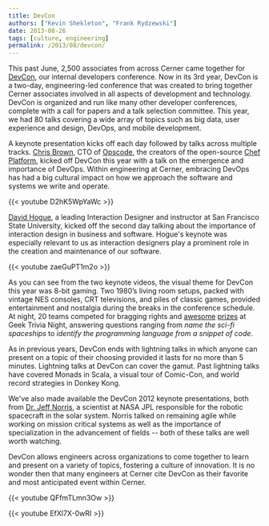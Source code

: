 ```yaml
---
title: DevCon
authors: ["Kevin Shekleton", "Frank Rydzewski"]
date: 2013-08-26
tags: [culture, engineering]
permalink: /2013/08/devcon/
---
```


This past June, 2,500 associates from across Cerner came together for [DevCon](http://www.youtube.com/watch?v=cE0YoFg-hkE), our internal developers conference. Now in its 3rd year, DevCon is a two-day, engineering-led conference that was created to bring together Cerner associates involved in all aspects of development and technology. DevCon is organized and run like many other developer conferences, complete with a call for papers and a talk selection committee. This year, we had 80 talks covering a wide array of topics such as big data, user experience and design, DevOps, and mobile development.

A keynote presentation kicks off each day followed by talks across multiple tracks. [Chris Brown](https://twitter.com/skeptomai), CTO of [Opscode](http://www.opscode.com/), the creators of the open-source [Chef Platform](http://wiki.opscode.com/display/chef/Home), kicked off DevCon this year with a talk on the emergence and importance of DevOps. Within engineering at Cerner, embracing DevOps has had a big cultural impact on how we approach the software and systems we write and operate.

{{< youtube D2hK5WpYaWc >}}

[David Hogue](http://davehogue.com/), a leading Interaction Designer and instructor at San Francisco State University, kicked off the second day talking about the importance of interaction design in business and software. Hogue's keynote was especially relevant to us as interaction designers play a prominent role in the creation and maintenance of our software.

{{< youtube zaeGuPT1m2o >}}

As you can see from the two keynote videos, the visual theme for DevCon this year was 8-bit gaming. Two 1980’s living room setups, packed with vintage NES consoles, CRT televisions, and piles of classic games, provided entertainment and nostalgia during the breaks in the conference schedule. At night, 20 teams competed for bragging rights and [awesome](http://en.wikipedia.org/wiki/Retro_Duo) [prizes](http://www.makeymakey.com/) at Geek Trivia Night, answering questions ranging from _name the sci-fi spaceships_ to _identify the programming language from a snippet of code_.

As in previous years, DevCon ends with lightning talks in which anyone can present on a topic of their choosing provided it lasts for no more than 5 minutes. Lightning talks at DevCon can cover the gamut. Past lightning talks have covered Monads in Scala, a visual tour of Comic-Con, and world record strategies in Donkey Kong.

We've also made available the DevCon 2012 keynote presentations, both from [Dr. Jeff Norris](http://drjeffnorris.com/), a scientist at NASA JPL responsible for the robotic spacecraft in the solar system. Norris talked on remaining agile while working on mission critical systems as well as the importance of specialization in the advancement of fields -- both of these talks are well worth watching.

DevCon allows engineers across organizations to come together to learn and present on a variety of topics, fostering a culture of innovation. It is no wonder then that many engineers at Cerner cite DevCon as their favorite and most anticipated event within Cerner.

{{< youtube QFfmTLmn3Ow >}}

{{< youtube EfXl7X-0wRI >}}
